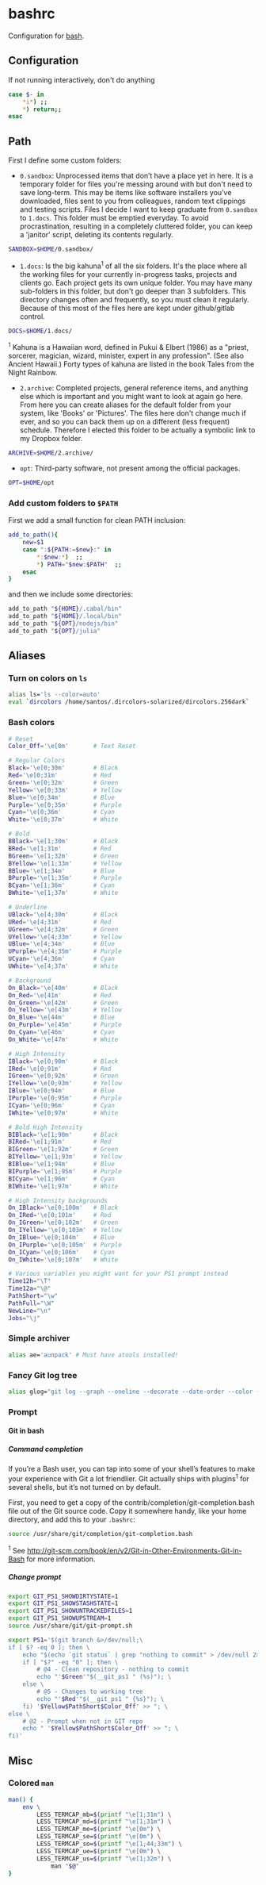 # bashrc
Configuration for [bash](http://www.gnu.org/software/bash/).

## Configuration
If not running interactively, don't do anything
```sh
case $- in
    *i*) ;;
    *) return;;
esac
```

## Path

First I define some custom folders:

- `0.sandbox`: Unprocessed items that don’t have a place yet in here. It is a temporary folder for files you're messing around with but don't need to save long-term. This may be items like software installers you’ve downloaded, files sent to you from colleagues, random text clippings and testing scripts. Files I decide I want to keep graduate from `0.sandbox` to `1.docs`. This folder must be emptied everyday. To avoid procrastination, resulting in a completely cluttered folder, you can keep a 'janitor' script, deleting its contents regularly.    
```sh
SANDBOX=$HOME/0.sandbox/
```

- `1.docs`: Is the big kahuna<sup>1</sup> of all the six folders. It's the place where all the working files for your currently in-progress tasks, projects and clients go. Each project gets its own unique folder. You may have many sub-folders in this folder, but don't go deeper than 3 subfolders. This directory changes often and frequently, so you must clean it regularly. Because of this most of the files here are kept under github/gitlab control.    
```sh
DOCS=$HOME/1.docs/
```
<sup>1</sup> Kahuna is a Hawaiian word, defined in Pukui & Elbert (1986) as a "priest, sorcerer, magician, wizard, minister, expert in any profession". (See also Ancient Hawaii.) Forty types of kahuna are listed in the book Tales from the Night Rainbow.

- `2.archive`: Completed projects, general reference items, and anything else which is important and you might want to look at again go here. From here you can create aliases for the default folder from your system, like 'Books' or 'Pictures'.  The files here don't change much if ever, and so you can back them up on a different (less frequent) schedule. Therefore I elected this folder to be actually a symbolic link to my Dropbox folder.
```sh
ARCHIVE=$HOME/2.archive/
```
- `opt`: Third-party software, not present among the official packages.
```sh
OPT=$HOME/opt
```

### Add custom folders to `$PATH`
First we add a small function for clean PATH inclusion:
```sh
add_to_path(){
    new=$1
    case ":${PATH:=$new}:" in
        *:$new:*)  ;;
        *) PATH="$new:$PATH"  ;;
    esac
}
```

and then we include some directories:
```sh
add_to_path "${HOME}/.cabal/bin"
add_to_path "${HOME}/.local/bin"
add_to_path "${OPT}/nodejs/bin"
add_to_path "${OPT}/julia"
```

## Aliases
### Turn on colors on `ls`
```sh
alias ls='ls --color=auto'
eval `dircolors /home/santos/.dircolors-solarized/dircolors.256dark`
```
### Bash colors
```sh
# Reset
Color_Off='\e[0m'       # Text Reset

# Regular Colors
Black='\e[0;30m'        # Black
Red='\e[0;31m'          # Red
Green='\e[0;32m'        # Green
Yellow='\e[0;33m'       # Yellow
Blue='\e[0;34m'         # Blue
Purple='\e[0;35m'       # Purple
Cyan='\e[0;36m'         # Cyan
White='\e[0;37m'        # White

# Bold
BBlack='\e[1;30m'       # Black
BRed='\e[1;31m'         # Red
BGreen='\e[1;32m'       # Green
BYellow='\e[1;33m'      # Yellow
BBlue='\e[1;34m'        # Blue
BPurple='\e[1;35m'      # Purple
BCyan='\e[1;36m'        # Cyan
BWhite='\e[1;37m'       # White

# Underline
UBlack='\e[4;30m'       # Black
URed='\e[4;31m'         # Red
UGreen='\e[4;32m'       # Green
UYellow='\e[4;33m'      # Yellow
UBlue='\e[4;34m'        # Blue
UPurple='\e[4;35m'      # Purple
UCyan='\e[4;36m'        # Cyan
UWhite='\e[4;37m'       # White

# Background
On_Black='\e[40m'       # Black
On_Red='\e[41m'         # Red
On_Green='\e[42m'       # Green
On_Yellow='\e[43m'      # Yellow
On_Blue='\e[44m'        # Blue
On_Purple='\e[45m'      # Purple
On_Cyan='\e[46m'        # Cyan
On_White='\e[47m'       # White

# High Intensity
IBlack='\e[0;90m'       # Black
IRed='\e[0;91m'         # Red
IGreen='\e[0;92m'       # Green
IYellow='\e[0;93m'      # Yellow
IBlue='\e[0;94m'        # Blue
IPurple='\e[0;95m'      # Purple
ICyan='\e[0;96m'        # Cyan
IWhite='\e[0;97m'       # White

# Bold High Intensity
BIBlack='\e[1;90m'      # Black
BIRed='\e[1;91m'        # Red
BIGreen='\e[1;92m'      # Green
BIYellow='\e[1;93m'     # Yellow
BIBlue='\e[1;94m'       # Blue
BIPurple='\e[1;95m'     # Purple
BICyan='\e[1;96m'       # Cyan
BIWhite='\e[1;97m'      # White

# High Intensity backgrounds
On_IBlack='\e[0;100m'   # Black
On_IRed='\e[0;101m'     # Red
On_IGreen='\e[0;102m'   # Green
On_IYellow='\e[0;103m'  # Yellow
On_IBlue='\e[0;104m'    # Blue
On_IPurple='\e[0;105m'  # Purple
On_ICyan='\e[0;106m'    # Cyan
On_IWhite='\e[0;107m'   # White

# Various variables you might want for your PS1 prompt instead
Time12h="\T"
Time12a="\@"
PathShort="\w"
PathFull="\W"
NewLine="\n"
Jobs="\j"
```
### Simple archiver
```sh
alias ae='aunpack' # Must have atools installed!
```

### Fancy Git log tree
```sh
alias glog="git log --graph --oneline --decorate --date-order --color --boundary"
```
### Prompt
#### Git in bash
##### Command completion
If you’re a Bash user, you can tap into some of your shell’s features to make your experience with Git a lot friendlier. Git actually ships with plugins<sup>1</sup> for several shells, but it’s not turned on by default.

First, you need to get a copy of the contrib/completion/git-completion.bash file out of the Git source code. Copy it somewhere handy, like your home directory, and add this to your `.bashrc`:
```sh
source /usr/share/git/completion/git-completion.bash
```
<sup>1</sup> See http://git-scm.com/book/en/v2/Git-in-Other-Environments-Git-in-Bash for more information.

##### Change prompt
```sh
export GIT_PS1_SHOWDIRTYSTATE=1
export GIT_PS1_SHOWSTASHSTATE=1
export GIT_PS1_SHOWUNTRACKEDFILES=1
export GIT_PS1_SHOWUPSTREAM=1
source /usr/share/git/git-prompt.sh

export PS1='$(git branch &>/dev/null;\
if [ $? -eq 0 ]; then \
    echo "$(echo `git status` | grep "nothing to commit" > /dev/null 2>&1; \
    if [ "$?" -eq "0" ]; then \
        # @4 - Clean repository - nothing to commit
        echo "'$Green'"$(__git_ps1 " (%s)"); \
    else \
        # @5 - Changes to working tree
        echo "'$Red'"$(__git_ps1 " {%s}"); \
    fi) '$Yellow$PathShort$Color_Off' >> "; \
else \
    # @2 - Prompt when not in GIT repo
    echo " '$Yellow$PathShort$Color_Off' >> "; \
fi)'
```
## Misc
### Colored `man`
```sh
man() {
    env \
        LESS_TERMCAP_mb=$(printf "\e[1;31m") \
        LESS_TERMCAP_md=$(printf "\e[1;31m") \
        LESS_TERMCAP_me=$(printf "\e[0m") \
        LESS_TERMCAP_se=$(printf "\e[0m") \
        LESS_TERMCAP_so=$(printf "\e[1;44;33m") \
        LESS_TERMCAP_ue=$(printf "\e[0m") \
        LESS_TERMCAP_us=$(printf "\e[1;32m") \
            man "$@"
}
```

